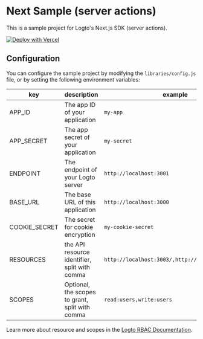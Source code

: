 # Next Sample (server actions)

This is a sample project for Logto's Next.js SDK (server actions).

[![Deploy with Vercel](https://vercel.com/button)](https://vercel.com/new/clone?repository-url=https%3A%2F%2Fgithub.com%2Flogto-io%2Fjs%2Ftree%2Fmaster%2Fpackages%2Fnext-sample&env=APP_ID,APP_SECRET,ENDPOINT,BASE_URL,COOKIE_SECRET,RESOURCES,SCOPES&envDescription=Configuration%20needed%20to%20init%20Logto%20client&envLink=https%3A%2F%2Fgithub.com%2Flogto-io%2Fjs%2Ftree%2Fmaster%2Fpackages%2Fnext-server-actions-sample%2FREADME.md&project-name=logto-js&repository-name=logto-js)

## Configuration

You can configure the sample project by modifying the `libraries/config.js` file, or by setting the following environment variables:

| key           | description                                             | example                                          |
| ------------- | ------------------------------------------------------- | ------------------------------------------------ |
| APP_ID        | The app ID of your application                          | `my-app`                                         |
| APP_SECRET    | The app secret of your application                      | `my-secret`                                      |
| ENDPOINT      | The endpoint of your Logto server                       | `http://localhost:3001`                          |
| BASE_URL      | The base URL of this application                        | `http://localhost:3000`                          |
| COOKIE_SECRET | The secret for cookie encryption                        | `my-cookie-secret`                               |
| RESOURCES     | the API resource identifier, split with comma | `http://localhost:3003/,http://localhost:3004/]` |
| SCOPES        | Optional, the scopes to grant, split with comma         | `read:users,write:users`                         |

Learn more about resource and scopes in the [Logto RBAC Documentation](https://docs.logto.io/docs/recipes/rbac/protect-resource#configure-client-sdk).
